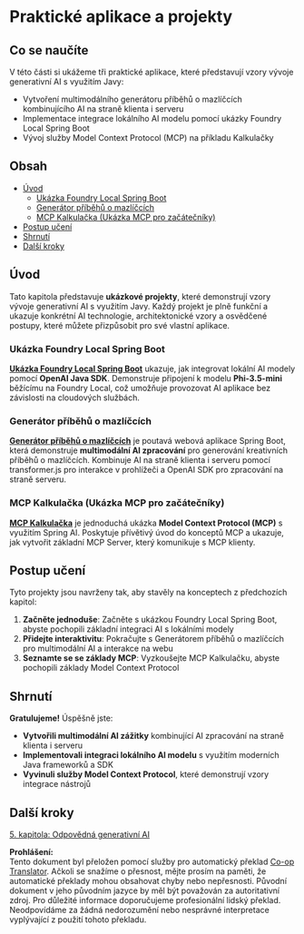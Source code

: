 <!--
CO_OP_TRANSLATOR_METADATA:
{
  "original_hash": "df269f529a172a0197ef28460bf1da9f",
  "translation_date": "2025-07-25T11:52:12+00:00",
  "source_file": "04-PracticalSamples/README.md",
  "language_code": "cs"
}
-->
# Praktické aplikace a projekty

## Co se naučíte
V této části si ukážeme tři praktické aplikace, které představují vzory vývoje generativní AI s využitím Javy:
- Vytvoření multimodálního generátoru příběhů o mazlíčcích kombinujícího AI na straně klienta i serveru
- Implementace integrace lokálního AI modelu pomocí ukázky Foundry Local Spring Boot
- Vývoj služby Model Context Protocol (MCP) na příkladu Kalkulačky

## Obsah

- [Úvod](../../../04-PracticalSamples)
  - [Ukázka Foundry Local Spring Boot](../../../04-PracticalSamples)
  - [Generátor příběhů o mazlíčcích](../../../04-PracticalSamples)
  - [MCP Kalkulačka (Ukázka MCP pro začátečníky)](../../../04-PracticalSamples)
- [Postup učení](../../../04-PracticalSamples)
- [Shrnutí](../../../04-PracticalSamples)
- [Další kroky](../../../04-PracticalSamples)

## Úvod

Tato kapitola představuje **ukázkové projekty**, které demonstrují vzory vývoje generativní AI s využitím Javy. Každý projekt je plně funkční a ukazuje konkrétní AI technologie, architektonické vzory a osvědčené postupy, které můžete přizpůsobit pro své vlastní aplikace.

### Ukázka Foundry Local Spring Boot

**[Ukázka Foundry Local Spring Boot](foundrylocal/README.md)** ukazuje, jak integrovat lokální AI modely pomocí **OpenAI Java SDK**. Demonstruje připojení k modelu **Phi-3.5-mini** běžícímu na Foundry Local, což umožňuje provozovat AI aplikace bez závislosti na cloudových službách.

### Generátor příběhů o mazlíčcích

**[Generátor příběhů o mazlíčcích](petstory/README.md)** je poutavá webová aplikace Spring Boot, která demonstruje **multimodální AI zpracování** pro generování kreativních příběhů o mazlíčcích. Kombinuje AI na straně klienta i serveru pomocí transformer.js pro interakce v prohlížeči a OpenAI SDK pro zpracování na straně serveru.

### MCP Kalkulačka (Ukázka MCP pro začátečníky)

**[MCP Kalkulačka](mcp/calculator/README.md)** je jednoduchá ukázka **Model Context Protocol (MCP)** s využitím Spring AI. Poskytuje přívětivý úvod do konceptů MCP a ukazuje, jak vytvořit základní MCP Server, který komunikuje s MCP klienty.

## Postup učení

Tyto projekty jsou navrženy tak, aby stavěly na konceptech z předchozích kapitol:

1. **Začněte jednoduše**: Začněte s ukázkou Foundry Local Spring Boot, abyste pochopili základní integraci AI s lokálními modely
2. **Přidejte interaktivitu**: Pokračujte s Generátorem příběhů o mazlíčcích pro multimodální AI a interakce na webu
3. **Seznamte se se základy MCP**: Vyzkoušejte MCP Kalkulačku, abyste pochopili základy Model Context Protocol

## Shrnutí

**Gratulujeme!** Úspěšně jste:

- **Vytvořili multimodální AI zážitky** kombinující AI zpracování na straně klienta i serveru
- **Implementovali integraci lokálního AI modelu** s využitím moderních Java frameworků a SDK
- **Vyvinuli služby Model Context Protocol**, které demonstrují vzory integrace nástrojů

## Další kroky

[5. kapitola: Odpovědná generativní AI](../05-ResponsibleGenAI/README.md)

**Prohlášení:**  
Tento dokument byl přeložen pomocí služby pro automatický překlad [Co-op Translator](https://github.com/Azure/co-op-translator). Ačkoli se snažíme o přesnost, mějte prosím na paměti, že automatické překlady mohou obsahovat chyby nebo nepřesnosti. Původní dokument v jeho původním jazyce by měl být považován za autoritativní zdroj. Pro důležité informace doporučujeme profesionální lidský překlad. Neodpovídáme za žádná nedorozumění nebo nesprávné interpretace vyplývající z použití tohoto překladu.